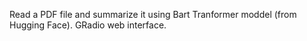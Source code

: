 Read a PDF file and summarize it using Bart Tranformer moddel (from Hugging Face).
GRadio web interface.
